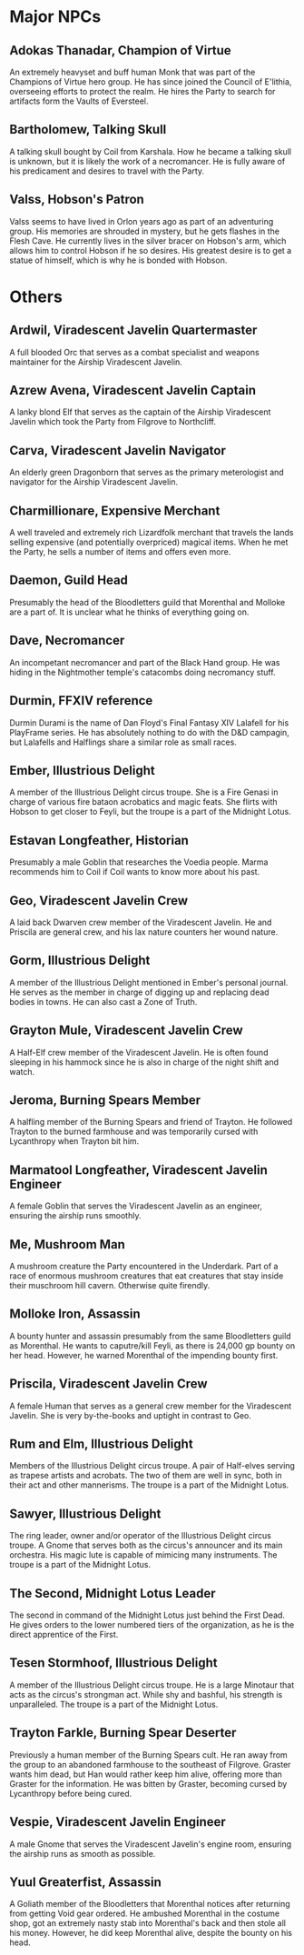 # Major NPCs

## Adokas Thanadar, Champion of Virtue

An extremely heavyset and buff human Monk that was part of the Champions of Virtue hero group. He has since joined the Council of E'lithia, overseeing efforts to protect the realm. He hires the Party to search for artifacts form the Vaults of Eversteel.

## Bartholomew, Talking Skull

A talking skull bought by Coil from Karshala. How he became a talking skull is unknown, but it is likely the work of a necromancer. He is fully aware of his predicament and desires to travel with the Party.

## Valss, Hobson's Patron

Valss seems to have lived in Orlon years ago as part of an adventuring group. His memories are shrouded in mystery, but he gets flashes in the Flesh Cave. He currently lives in the silver bracer on Hobson's arm, which allows him to control Hobson if he so desires. His greatest desire is to get a statue of himself, which is why he is bonded with Hobson.

# Others

## Ardwil, Viradescent Javelin Quartermaster

A full blooded Orc that serves as a combat specialist and weapons maintainer for the Airship Viradescent Javelin.

## Azrew Avena, Viradescent Javelin Captain

A lanky blond Elf that serves as the captain of the Airship Viradescent Javelin which took the Party from Filgrove to Northcliff.

## Carva, Viradescent Javelin Navigator

An elderly green Dragonborn that serves as the primary meterologist and navigator for the Airship Viradescent Javelin.

## Charmillionare, Expensive Merchant

A well traveled and extremely rich Lizardfolk merchant that travels the lands selling expensive (and potentially overpriced) magical items. When he met the Party, he sells a number of items and offers even more.

## Daemon, Guild Head

Presumably the head of the Bloodletters guild that Morenthal and Molloke are a part of. It is unclear what he thinks of everything going on.

## Dave, Necromancer

An incompetant necromancer and part of the Black Hand group. He was hiding in the Nightmother temple's catacombs doing necromancy stuff. 

## Durmin, FFXIV reference

Durmin Durami is the name of Dan Floyd's Final Fantasy XIV Lalafell for his PlayFrame series. He has absolutely nothing to do with the D&D campagin, but Lalafells and Halflings share a similar role as small races.

## Ember, Illustrious Delight

A member of the Illustrious Delight circus troupe. She is a Fire Genasi in charge of various fire bataon acrobatics and magic feats. She flirts with Hobson to get closer to Feyli, but the troupe is a part of the Midnight Lotus.

## Estavan Longfeather, Historian

Presumably a male Goblin that researches the Voedia people. Marma recommends him to Coil if Coil wants to know more about his past.

## Geo, Viradescent Javelin Crew

A laid back Dwarven crew member of the Viradescent Javelin. He and Priscila are general crew, and his lax nature counters her wound nature.

## Gorm, Illustrious Delight

A member of the Illustrious Delight mentioned in Ember's personal journal. He serves as the member in charge of digging up and replacing dead bodies in towns. He can also cast a Zone of Truth.

## Grayton Mule, Viradescent Javelin Crew

A Half-Elf crew member of the Viradescent Javelin. He is often found sleeping in his hammock since he is also in charge of the night shift and watch.

## Jeroma, Burning Spears Member

A halfling member of the Burning Spears and friend of Trayton. He followed Trayton to the burned farmhouse and was temporarily cursed with Lycanthropy when Trayton bit him.

## Marmatool Longfeather, Viradescent Javelin Engineer

A female Goblin that serves the Viradescent Javelin as an engineer, ensuring the airship runs smoothly.

## Me, Mushroom Man

A mushroom creature the Party encountered in the Underdark. Part of a race of enormous mushroom creatures that eat creatures that stay inside their muschroom hill cavern. Otherwise quite firendly.

## Molloke Iron, Assassin

A bounty hunter and assassin presumably from the same Bloodletters guild as Morenthal. He wants to caputre/kill Feyli, as there is 24,000 gp bounty on her head. However, he warned Morenthal of the impending bounty first.

## Priscila, Viradescent Javelin Crew

A female Human that serves as a general crew member for the Viradescent Javelin. She is very by-the-books and uptight in contrast to Geo.

## Rum and Elm, Illustrious Delight

Members of the Illustrious Delight circus troupe. A pair of Half-elves serving as trapese artists and acrobats. The two of them are well in sync, both in their act and other mannerisms. The troupe is a part of the Midnight Lotus.

## Sawyer, Illustrious Delight

The ring leader, owner and/or operator of the Illustrious Delight circus troupe. A Gnome that serves both as the circus's announcer and its main orchestra. His magic lute is capable of mimicing many instruments. The troupe is a part of the Midnight Lotus.

## The Second, Midnight Lotus Leader

The second in command of the Midnight Lotus just behind the First Dead. He gives orders to the lower numbered tiers of the organization, as he is the direct apprentice of the First.

## Tesen Stormhoof, Illustrious Delight

A member of the Illustrious Delight circus troupe. He is a large Minotaur that acts as the circus's strongman act. While shy and bashful, his strength is unparalleled. The troupe is a part of the Midnight Lotus.

## Trayton Farkle, Burning Spear Deserter

Previously a human member of the Burning Spears cult. He ran away from the group to an abandoned farmhouse to the southeast of Filgrove. Graster wants him dead, but Han would rather keep him alive, offering more than Graster for the information. He was bitten by Graster, becoming cursed by Lycanthropy before being cured.

## Vespie, Viradescent Javelin Engineer

A male Gnome that serves the Viradescent Javelin's engine room, ensuring the airship runs as smooth as possible.

## Yuul Greaterfist, Assassin

A Goliath member of the Bloodletters that Morenthal notices after returning from getting Void gear ordered. He ambushed Morenthal in the costume shop, got an extremely nasty stab into Morenthal's back and then stole all his money. However, he did keep Morenthal alive, despite the bounty on his head.